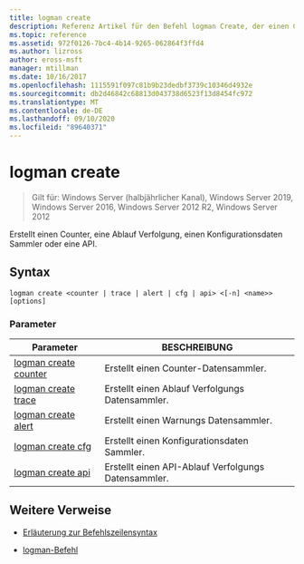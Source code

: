```yaml
---
title: logman create
description: Referenz Artikel für den Befehl logman Create, der einen Counter, eine Ablauf Verfolgung, einen Konfigurationsdaten Sammler oder eine API erstellt.
ms.topic: reference
ms.assetid: 972f0126-7bc4-4b14-9265-062864f3ffd4
ms.author: lizross
author: eross-msft
manager: mtillman
ms.date: 10/16/2017
ms.openlocfilehash: 1115591f097c81b9b23dedbf3739c10346d4932e
ms.sourcegitcommit: db2d46842c68813d043738d6523f13d8454fc972
ms.translationtype: MT
ms.contentlocale: de-DE
ms.lasthandoff: 09/10/2020
ms.locfileid: "89640371"
---
```

# <a name="logman-create"></a>logman create

> Gilt für: Windows Server (halbjährlicher Kanal), Windows Server 2019, Windows Server 2016, Windows Server 2012 R2, Windows Server 2012

Erstellt einen Counter, eine Ablauf Verfolgung, einen Konfigurationsdaten Sammler oder eine API.

## <a name="syntax"></a>Syntax

```
logman create <counter | trace | alert | cfg | api> <[-n] <name>> [options]
```

### <a name="parameters"></a>Parameter

| Parameter | BESCHREIBUNG |
| --------- | ----------- |
| [logman create counter](logman-create-counter.md) | Erstellt einen Counter-Datensammler. |
| [logman create trace](logman-create-trace.md) | Erstellt einen Ablauf Verfolgungs Datensammler. |
| [logman create alert](logman-create-alert.md) | Erstellt einen Warnungs Datensammler. |
| [logman create cfg](logman-create-cfg.md) | Erstellt einen Konfigurationsdaten Sammler. |
| [logman create api](logman-create-api.md) | Erstellt einen API-Ablauf Verfolgungs Datensammler. |

## <a name="additional-references"></a>Weitere Verweise

- [Erläuterung zur Befehlszeilensyntax](command-line-syntax-key.md)

- [logman-Befehl](logman.md)